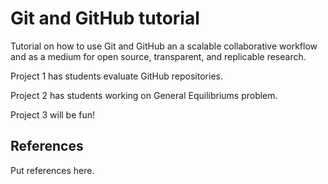 # Git and GitHub tutorial

Tutorial on how to use Git and GitHub an a scalable collaborative workflow and as a medium for open source, transparent, and replicable research.

Project 1 has students evaluate GitHub repositories.

Project 2 has students working on General Equilibriums problem.

Project 3 will be fun!


## References
Put references here.
